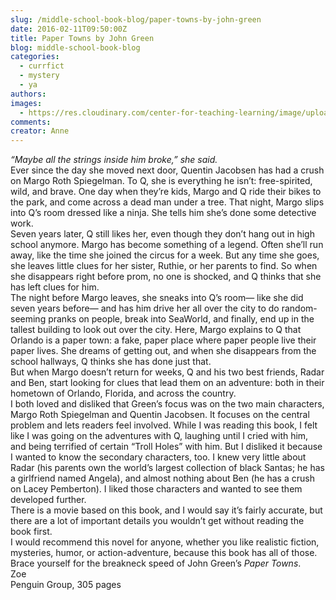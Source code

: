 ```yaml
---
slug: /middle-school-book-blog/paper-towns-by-john-green
date: 2016-02-11T09:50:00Z
title: Paper Towns by John Green
blog: middle-school-book-blog
categories:
  - currfict
  - mystery
  - ya
authors:
images:
  - https://res.cloudinary.com/center-for-teaching-learning/image/upload/v1637513062/Paper-Towns.jpg.jpg
comments:
creator: Anne
---
```


<em> “Maybe all the strings inside him broke,” she said.</em><br />Ever since the day she moved next door, Quentin Jacobsen has had a crush on Margo Roth Spiegelman. To Q, she is everything he isn’t: free-spirited, wild, and brave. One day when they’re kids, Margo and Q ride their bikes to the park, and come across a dead man under a tree. That night, Margo slips into Q’s room dressed like a ninja. She tells him she’s done some detective work.<br />Seven years later, Q still likes her, even though they don’t hang out in high school anymore. Margo has become something of a legend. Often she’ll run away, like the time she joined the circus for a week. But any time she goes, she leaves little clues for her sister, Ruthie, or her parents to find. So when she disappears right before prom, no one is shocked, and Q thinks that she has left clues for him.<br />The night before Margo leaves, she sneaks into Q’s room— like she did seven years before— and has him drive her all over the city to do random-seeming pranks on people, break into SeaWorld, and finally, end up in the tallest building to look out over the city. Here, Margo explains to Q that Orlando is a paper town: a fake, paper place where paper people live their paper lives. She dreams of getting out, and when she disappears from the school hallways, Q thinks she has done just that.<br />But when Margo doesn’t return for weeks, Q and his two best friends, Radar and Ben, start looking for clues that lead them on an adventure: both in their hometown of Orlando, Florida, and across the country.<br />I both loved and disliked that Green’s focus was on the two main characters, Margo Roth Spiegelman and Quentin Jacobsen. It focuses on the central problem and lets readers feel involved. While I was reading this book, I felt like I was going on the adventures with Q, laughing until I cried with him, and being terrified of certain “Troll Holes” with him. But I disliked it because I wanted to know the secondary characters, too. I knew very little about Radar (his parents own the world’s largest collection of black Santas; he has a girlfriend named Angela), and almost nothing about Ben (he has a crush on Lacey Pemberton). I liked those characters and wanted to see them developed further.<br />There is a movie based on this book, and I would say it’s fairly accurate, but there are a lot of important details you wouldn’t get without reading the book first.<br />I would recommend this novel for anyone, whether you like realistic fiction, mysteries, humor, or action-adventure, because this book has all of those. Brace yourself for the breakneck speed of John Green’s <em>Paper Towns</em>.<br />Zoe<br />Penguin Group, 305 pages
